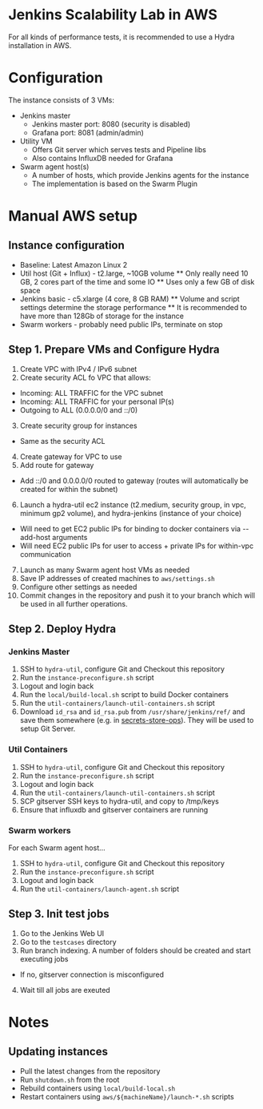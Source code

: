 Jenkins Scalability Lab in AWS
====

For all kinds of performance tests,
it is recommended to use a Hydra installation in AWS.

# Configuration

The instance consists of 3 VMs:

* Jenkins master
  * Jenkins master port: 8080 (security is disabled)
  * Grafana port: 8081 (admin/admin)
* Utility VM
  * Offers Git server which serves tests and Pipeline libs
  * Also contains InfluxDB needed for Grafana
* Swarm agent host(s)
  * A number of hosts, which provide Jenkins agents for the instance
  * The implementation is based on the Swarm Plugin

# Manual AWS setup

## Instance configuration

* Baseline: Latest Amazon Linux 2
* Util host (Git + Influx) - t2.large, ~10GB volume
** Only really need 10 GB, 2 cores part of the time and some IO
** Uses only a few GB of disk space
* Jenkins basic - c5.xlarge (4 core, 8 GB RAM)
** Volume and script settings determine the storage performance
** It is recommended to have more than 128Gb of storage for the instance
* Swarm workers - probably need public IPs, terminate on stop

## Step 1. Prepare VMs and Configure Hydra

1. Create VPC with IPv4 / IPv6 subnet
2. Create security ACL fo VPC that allows:
  * Incoming: ALL TRAFFIC for the VPC subnet
  * Incoming: ALL TRAFFIC for your personal IP(s)
  * Outgoing to ALL (0.0.0.0/0 and ::/0)
3. Create security group for instances
  * Same as the security ACL
4. Create gateway for VPC to use
5. Add route for gateway
  * Add ::/0 and 0.0.0.0/0 routed to gateway (routes will automatically be created for within the subnet)
6. Launch a hydra-util ec2 instance (t2.medium, security group, in vpc, minimum gp2 volume), and hydra-jenkins (instance of your choice)
  * Will need to get EC2 public IPs for binding to docker containers via --add-host arguments
  * Will need EC2 public IPs for user to access + private IPs for within-vpc communication
7. Launch as many Swarm agent host VMs as needed
8. Save IP addresses of created machines to `aws/settings.sh`
9. Configure other settings as needed
10. Commit changes in the repository and push it to your branch which
    will be used in all further operations.

## Step 2. Deploy Hydra

### Jenkins Master

1. SSH to `hydra-util`, configure Git and Checkout this repository
2. Run the `instance-preconfigure.sh` script
3. Logout and login back
4. Run the `local/build-local.sh` script to build Docker containers
5. Run the `util-containers/launch-util-containers.sh` script
6. Download `id_rsa` and `id_rsa.pub` from `/usr/share/jenkins/ref/` and save them somewhere
   (e.g. in [secrets-store-ops](https://github.com/cloudbees/secrets-store-ops)).
   They will be used to setup Git Server.

### Util Containers

1. SSH to `hydra-util`, configure Git and Checkout this repository
2. Run the `instance-preconfigure.sh` script
3. Logout and login back
4. Run the `util-containers/launch-util-containers.sh` script
5. SCP gitserver SSH keys to hydra-util, and copy to /tmp/keys
6. Ensure that influxdb and gitserver containers are running

### Swarm workers

For each Swarm agent host...

1. SSH to `hydra-util`, configure Git and Checkout this repository
2. Run the `instance-preconfigure.sh` script
3. Logout and login back
4. Run the `util-containers/launch-agent.sh` script

## Step 3. Init test jobs

1. Go to the Jenkins Web UI
2. Go to the `testcases` directory
3. Run branch indexing. A number of folders should be created and start executing jobs
  * If no, gitserver connection is misconfigured
4. Wait till all jobs are exeuted

# Notes

## Updating instances

* Pull the latest changes from the repository
* Run `shutdown.sh` from the root
* Rebuild containers using `local/build-local.sh`
* Restart containers using  `aws/${machineName}/launch-*.sh` scripts
